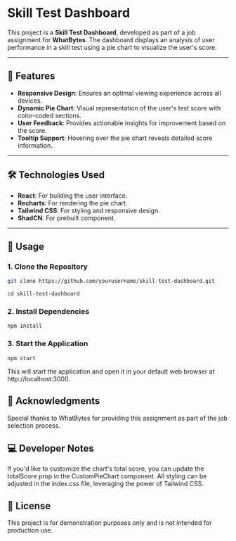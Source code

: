 # Skill Test Dashboard

This project is a **Skill Test Dashboard**, developed as part of a job assignment for **WhatBytes**. The dashboard displays an analysis of user performance in a skill test using a pie chart to visualize the user's score.

---

## 🚀 Features

- **Responsive Design**: Ensures an optimal viewing experience across all devices.
- **Dynamic Pie Chart**: Visual representation of the user's test score with color-coded sections.
- **User Feedback**: Provides actionable insights for improvement based on the score.
- **Tooltip Support**: Hovering over the pie chart reveals detailed score information.

---

## 🛠️ Technologies Used

- **React**: For building the user interface.
- **Recharts**: For rendering the pie chart.
- **Tailwind CSS**: For styling and responsive design.
- **ShadCN**: For prebuilt component.

---

## 📖 Usage

### 1. Clone the Repository

```bash
git clone https://github.com/yourusername/skill-test-dashboard.git
```
```
cd skill-test-dashboard
```

### 2. Install Dependencies
```
npm install
```

### 3. Start the Application

```
npm start
```
This will start the application and open it in your default web browser at http://localhost:3000.


## 🤝 Acknowledgments
Special thanks to WhatBytes for providing this assignment as part of the job selection process.

## 💻 Developer Notes
If you'd like to customize the chart's total score, you can update the totalScore prop in the CustomPieChart component.
All styling can be adjusted in the index.css file, leveraging the power of Tailwind CSS.

## 📝 License
This project is for demonstration purposes only and is not intended for production use.